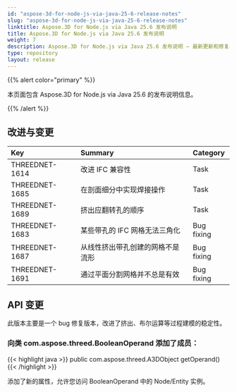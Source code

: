 ```yaml
---
id: "aspose-3d-for-node-js-via-java-25-6-release-notes"
slug: "aspose-3d-for-node-js-via-java-25-6-release-notes"
linktitle: Aspose.3D for Node.js via Java 25.6 发布说明
title: Aspose.3D for Node.js via Java 25.6 发布说明
weight: 7
description: Aspose.3D for Node.js via Java 25.6 发布说明 – 最新更新和修复。
type: repository
layout: release
---
```


{{% alert color="primary" %}}

本页面包含 Aspose.3D for Node.js via Java 25.6 的发布说明信息。

{{% /alert %}}
## **改进与变更**
|**Key**|**Summary**|**Category**|
| :- | :- | :- |
| THREEDNET-1614 | 改进 IFC 兼容性 | Task |
| THREEDNET-1685 | 在剖面细分中实现焊接操作 | Task |
| THREEDNET-1689 | 挤出应翻转孔的顺序 | Task |
| THREEDNET-1683 | 某些带孔的 IFC 网格无法三角化 | Bug fixing |
| THREEDNET-1687 | 从线性挤出带孔创建的网格不是流形 | Bug fixing |
| THREEDNET-1691 | 通过平面分割网格并不总是有效 | Bug fixing |

## API 变更 ##

此版本主要是一个 bug 修复版本，改进了挤出、布尔运算等过程建模的稳定性。


### 向类 **com.aspose.threed.BooleanOperand** 添加了成员：

{{< highlight java >}}
        public com.aspose.threed.A3DObject getOperand()
{{< /highlight >}}

添加了新的属性，允许您访问 BooleanOperand 中的 Node/Entity 实例。